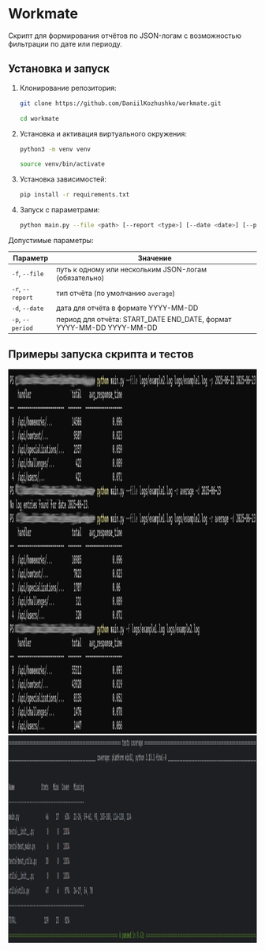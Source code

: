 # Workmate

Скрипт для формирования отчётов по JSON-логам с возможностью фильтрации по дате или периоду.

## Установка и запуск

1. Клонирование репозитория:

   ```bash
   git clone https://github.com/DaniilKozhushko/workmate.git
   ```

   ```bash
   cd workmate
   ```
2. Установка и активация виртуального окружения:

   ```bash
   python3 -m venv venv
   ```
   
   ```bash
   source venv/bin/activate
   ```
   
4. Установка зависимостей:

   ```bash
   pip install -r requirements.txt
   ```

5. Запуск с параметрами:

	```bash
	python main.py --file <path> [--report <type>] [--date <date>] [--period <start_date> <end_date>]
	```
 
Допустимые параметры:

| Параметр     | Значение                                                             |
|--------------|----------------------------------------------------------------------|
| `-f`, `--file`   | путь к одному или нескольким JSON-логам (обязательно)                |
| `-r`, `--report` | тип отчёта (по умолчанию `average`)                                  |
| `-d`, `--date`   | дата для отчёта в формате YYYY-MM-DD                                 |
| `-p`, `--period` | период для отчёта: START_DATE END_DATE, формат YYYY-MM-DD YYYY-MM-DD |

## Примеры запуска скрипта и тестов

<img width="1798" height="739" alt="preview" src="./screenshots/script.png" />

<img width="1771" height="421" alt="preview" src="./screenshots/tests.png" />